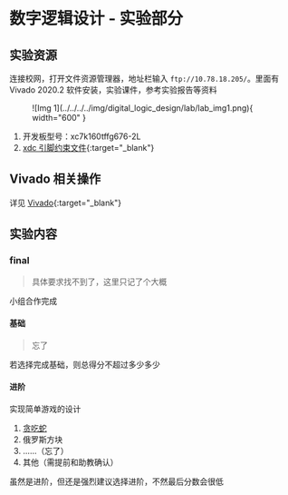 # 数字逻辑设计 - 实验部分

## 实验资源

连接校网，打开文件资源管理器，地址栏输入 `ftp://10.78.18.205/`。里面有 Vivado 2020.2 软件安装，实验课件，参考实验报告等资料

<figure markdown="span">
    ![Img 1](../../../../img/digital_logic_design/lab/lab_img1.png){ width="600" }
</figure>

1. 开发板型号：xc7k160tffg676-2L
2. [xdc 引脚约束文件](../../../../file/digital_logic_design/lab/xc7k160tffg676-2L.xdc){:target="_blank"}

## Vivado 相关操作

详见 [Vivado](../../../../application/Vivado/index.md){:target="_blank"}

## 实验内容

### final

> 具体要求找不到了，这里只记了个大概

小组合作完成

#### 基础

> 忘了

若选择完成基础，则总得分不超过多少多少

#### 进阶

实现简单游戏的设计

1. [贪吃蛇](./final.md)
2. 俄罗斯方块
3. ……（忘了）
4. 其他（需提前和助教确认）

虽然是进阶，但还是强烈建议选择进阶，不然最后分数会很低
